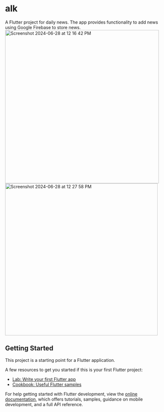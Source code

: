 # alk

A Flutter project for daily news. The app provides functionality to add news using Google Firebase to store news. 
<img width="499" alt="Screenshot 2024-06-28 at 12 16 42 PM" src="https://github.com/aniketjohri23/alk_news/assets/73753201/7476fc2a-ab4c-46ba-8a58-d293f53e9050">
<img width="495" alt="Screenshot 2024-06-28 at 12 27 58 PM" src="https://github.com/aniketjohri23/alk_news/assets/73753201/be99e302-408a-471e-ba04-1f6743053257">

## Getting Started

This project is a starting point for a Flutter application.

A few resources to get you started if this is your first Flutter project:

- [Lab: Write your first Flutter app](https://docs.flutter.dev/get-started/codelab)
- [Cookbook: Useful Flutter samples](https://docs.flutter.dev/cookbook)

For help getting started with Flutter development, view the
[online documentation](https://docs.flutter.dev/), which offers tutorials,
samples, guidance on mobile development, and a full API reference.
